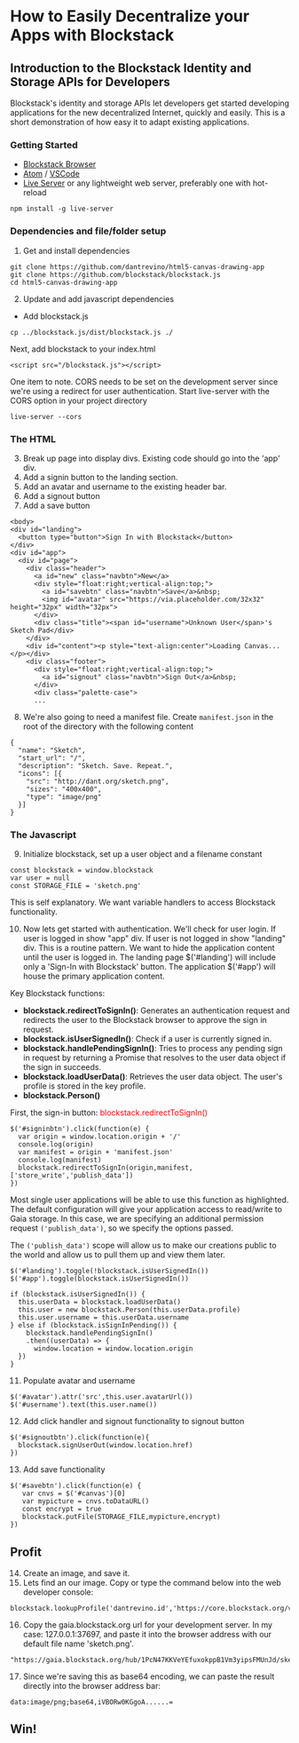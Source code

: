 # How to Easily Decentralize your Apps with Blockstack #
## Introduction to the Blockstack Identity and Storage APIs for Developers ##


Blockstack's identity and storage APIs let developers get started developing applications for the new decentralized Internet, quickly and easily.  This is a short demonstration of how easy it to adapt existing applications.

### Getting Started ###

* [Blockstack Browser](https://blockstack.org/install)
* [Atom](https://atom.io) / [VSCode](https://code.visualstudio.com/)
* [Live Server](https://github.com/tapio/live-server) or any lightweight web server, preferably one with hot-reload

`npm install -g live-server`

### Dependencies and file/folder setup ###

1. Get and install dependencies
```
git clone https://github.com/dantrevino/html5-canvas-drawing-app
git clone https://github.com/blockstack/blockstack.js
cd html5-canvas-drawing-app
```
2. Update and add javascript dependencies
* Add blockstack.js

```
cp ../blockstack.js/dist/blockstack.js ./
```
Next, add blockstack to your index.html

```
<script src="/blockstack.js"></script>
```

One item to note.  CORS needs to be set on the development server since we're using a redirect for user authentication.  Start live-server with the CORS option in your project directory
```
live-server --cors
```

### The HTML ###

3. Break up page into display divs. Existing code should go into the 'app' div.
4. Add a signin button to the landing section.   
5. Add an avatar and username to the existing header bar.
6. Add a signout button
7. Add a save button

```
<body>
<div id="landing">
  <button type="button">Sign In with Blockstack</button>
</div>
<div id="app">
  <div id="page">
    <div class="header">
      <a id="new" class="navbtn">New</a>
      <div style="float:right;vertical-align:top;">
        <a id="savebtn" class="navbtn">Save</a>&nbsp;
        <img id="avatar" src="https://via.placeholder.com/32x32" height="32px" width="32px">
      </div>
      <div class="title"><span id="username">Unknown User</span>'s Sketch Pad</div>
    </div>
    <div id="content"><p style="text-align:center">Loading Canvas...</p></div>
    <div class="footer">
      <div style="float:right;vertical-align:top;">
        <a id="signout" class="navbtn">Sign Out</a>&nbsp;
      </div>
      <div class="palette-case">
      ...
```

8. We're also going to need a manifest file.  Create `manifest.json` in the root of the directory with the following content

```
{
  "name": "Sketch",
  "start_url": "/",
  "description": "Sketch. Save. Repeat.",
  "icons": [{
    "src": "http://dant.org/sketch.png",
    "sizes": "400x400",
    "type": "image/png"
  }]
}
```

### The Javascript ###
9. Initialize blockstack, set up a user object and a filename constant

```
const blockstack = window.blockstack
var user = null
const STORAGE_FILE = 'sketch.png'
```
This is self explanatory.  We want variable handlers to access Blockstack functionality.


10. Now lets get started with authentication.  We'll check for user login.  If user is logged in show "app" div.  If user is not logged in show "landing" div.  This is a routine pattern.  We want to hide the application content until the user is logged in.  The landing page $('#landing') will include only a 'Sign-In with Blockstack' button.  The application $('#app') will house the primary application content.

Key Blockstack functions:
* __blockstack.redirectToSignIn()__: Generates an authentication request and redirects the user to the Blockstack browser to approve the sign in request.
* __blockstack.isUserSignedIn()__: Check if a user is currently signed in.
* __blockstack.handlePendingSignIn()__:  Tries to process any pending sign in request by returning a Promise that resolves to the user data object if the sign in succeeds.
* __blockstack.loadUserData()__:  Retrieves the user data object. The user's profile is stored in the key profile.
* __blockstack.Person()__

First, the sign-in button:
 <span style="color:red">blockstack.redirectToSignIn()</span>
```
$('#signinbtn').click(function(e) {
  var origin = window.location.origin + '/'
  console.log(origin)
  var manifest = origin + 'manifest.json'
  console.log(manifest)
  blockstack.redirectToSignIn(origin,manifest,['store_write','publish_data'])
})
```
Most single user applications will be able to use this function as highlighted.  The default configuration will give your application access to read/write to Gaia storage.  In this case, we are specifying an additional permission request `('publish_data')`, so we specify the options passed.

The `('publish_data')` scope will allow us to make our creations public to the world and allow us to pull them up and view them later.


```
$('#landing').toggle(!blockstack.isUserSignedIn())
$('#app').toggle(blockstack.isUserSignedIn())

if (blockstack.isUserSignedIn()) {
  this.userData = blockstack.loadUserData()
  this.user = new blockstack.Person(this.userData.profile)
  this.user.username = this.userData.username
} else if (blockstack.isSignInPending()) {
    blockstack.handlePendingSignIn()
    .then((userData) => {
      window.location = window.location.origin
  })
}

```

11. Populate avatar and username

```
$('#avatar').attr('src',this.user.avatarUrl())
$('#username').text(this.user.name())
```

12. Add click handler and signout functionality to signout button

```
$('#signoutbtn').click(function(e){
  blockstack.signUserOut(window.location.href)
})
```

13. Add save functionality
```
$('#savebtn').click(function(e) {
   var cnvs = $('#canvas')[0]
   var mypicture = cnvs.toDataURL()
   const encrypt = true
   blockstack.putFile(STORAGE_FILE,mypicture,encrypt)
})
```



## Profit ##
14. Create an image, and save it.
15. Lets find an our image.  Copy or type the command below into the web developer console:

```
blockstack.lookupProfile('dantrevino.id','https://core.blockstack.org/v1/names/')
```
16. Copy the gaia.blockstack.org url for your development server.  In my case: 127.0.0.1:37697, and paste it into the browser address with our default file name 'sketch.png'.
```
"https://gaia.blockstack.org/hub/1PcN47KKVeYEfuxokppB1Vm3yipsFMUnJd/sketch.png"
```
17. Since we're saving this as base64 encoding, we can paste the result directly into the browser address bar:
```
data:image/png;base64,iVBORw0KGgoA......=
```

## Win! ##

